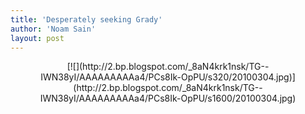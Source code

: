 ```yaml
---
title: 'Desperately seeking Grady'
author: 'Noam Sain'
layout: post
---
```


<div style="clear: both; text-align: center;">[![](http://2.bp.blogspot.com/_8aN4krk1nsk/TG--IWN38yI/AAAAAAAAAa4/PCs8Ik-OpPU/s320/20100304.jpg)](http://2.bp.blogspot.com/_8aN4krk1nsk/TG--IWN38yI/AAAAAAAAAa4/PCs8Ik-OpPU/s1600/20100304.jpg)</div>